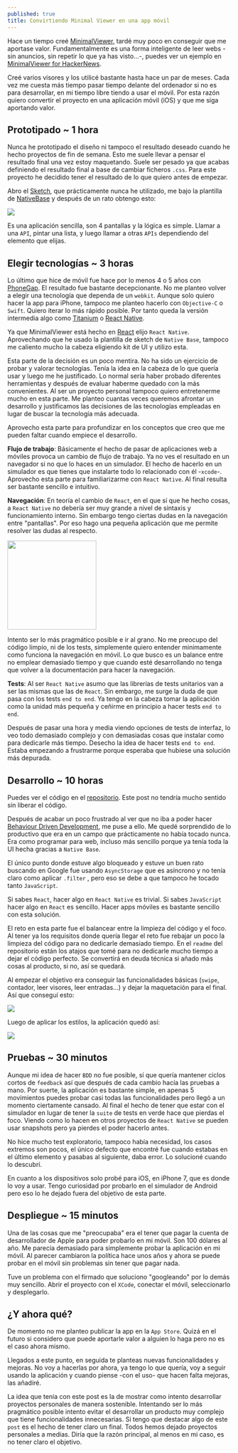 ```yaml
---
published: true
title: Convirtiendo Minimal Viewer en una app móvil
---
```

Hace un tiempo creé [MinimalViewer](https://github.com/MiguelBel/MinimalViewer), tardé muy poco en conseguir que me aportase valor. Fundamentalmente es una forma inteligente de leer webs -sin anuncios, sin repetir lo que ya has visto...-, puedes ver un ejemplo en [MinimalViewer for HackerNews](http://www.minimalviewer.com/viewers/hackernews). 

Creé varios visores y los utilicé bastante hasta hace un par de meses. Cada vez me cuesta más tiempo pasar tiempo delante del ordenador si no es para desarrollar, en mi tiempo libre tiendo a usar el móvil. Por esta razón quiero convertir el proyecto en una aplicación móvil (iOS) y que me siga aportando valor.

## Prototipado ~ 1 hora

Nunca he prototipado el diseño ni tampoco el resultado deseado cuando he hecho proyectos de fin de semana. Esto me suele llevar a pensar el resultado final una vez estoy maquetando. Suele ser pesado ya que acabas definiendo el resultado final a base de cambiar ficheros `.css`. Para este proyecto he decidido tener el resultado de lo que quiero antes de empezar.

Abro el [Sketch](https://www.sketchapp.com/), que prácticamente nunca he utilizado, me bajo la plantilla de [NativeBase](https://nativebase.io/) y después de un rato obtengo esto:

![](http://i.imgur.com/l8gT15u.png)

Es una aplicación sencilla, son 4 pantallas y la lógica es simple. Llamar a una `API`, pintar una lista, y luego llamar a otras `APIs` dependiendo del elemento que elijas. 

## Elegir tecnologías ~ 3 horas

Lo último que hice de móvil fue hace por lo menos 4 o 5 años con [PhoneGap](http://phonegap.com/). El resultado fue bastante decepcionante. No me planteo volver a elegir una tecnología que dependa de un `webkit`. Aunque solo quiero hacer la app para iPhone, tampoco me planteo hacerlo con `Objective-C` o `Swift`. Quiero iterar lo más rápido posible. Por tanto queda la versión intermedia algo como [Titanium](https://www.appcelerator.com/mobile-app-development-products/) o [React Native]([https://facebook.github.io/react-native/). 

Ya que MinimalViewer está hecho en [React](https://facebook.github.io/react/) elijo `React Native`. Aprovechando que he usado la plantilla de sketch de `Native Base`, tampoco me caliento mucho la cabeza eligiendo kit de UI y utilizo esta.

Esta parte de la decisión es un poco mentira. No ha sido un ejercicio de probar y valorar tecnologías. Tenía la idea en la cabeza de lo que quería usar y luego me he justificado. Lo normal sería haber probado diferentes herramientas y después de evaluar haberme quedado con la más convenientes. Al ser un proyecto personal tampoco quiero entretenerme mucho en esta parte. Me planteo cuantas veces queremos afrontar un desarrollo y justificamos las decisiones de las tecnologías empleadas en lugar de buscar la tecnología más adecuada.

Aprovecho esta parte para profundizar en los conceptos que creo que me pueden faltar cuando empiece el desarrollo.

**Flujo de trabajo**: Básicamente el hecho de pasar de aplicaciones web a móviles provoca un cambio de flujo de trabajo. Ya no ves el resultado en un navegador si no que lo haces en un simulador. El hecho de hacerlo en un simulador es que tienes que instalarte todo lo relacionado con él -`xcode`-. Aprovecho esta parte para familiarizarme con `React Native`. Al final resulta ser bastante sencillo e intuitivo.

**Navegación**: En teoría el cambio de `React`, en el que sí que he hecho cosas, a `React Native` no debería ser muy grande a nivel de sintaxis y funcionamiento interno. Sin embargo tengo ciertas dudas en la navegación entre "pantallas". Por eso hago una pequeña aplicación que me permite resolver las dudas al respecto. 

<img src="http://i.imgur.com/EWQmWXR.gif" width="200">

Intento ser lo más pragmático posible e ir al grano. No me preocupo del código limpio, ni de los tests, simplemente quiero entender minimamente como funciona la navegación en móvil. Lo que busco es un balance entre no emplear demasiado tiempo y que cuando esté desarrollando no tenga que volver a la documentación para hacer la navegación.

**Tests**: Al ser `React Native` asumo que las librerías de tests unitarios van a ser las mismas que las de `React`. Sin embargo, me surge la duda de que pasa con los tests `end to end`. Ya tengo en la cabeza tomar la aplicación como la unidad más pequeña y ceñirme en principio a hacer tests `end to end`. 

Después de pasar una hora y media viendo opciones de tests de interfaz, lo veo todo demasiado complejo y con demasiadas cosas que instalar como para dedicarle más tiempo. Desecho la idea de hacer tests `end to end`. Estaba empezando a frustrarme porque esperaba que hubiese una solución más depurada.

## Desarrollo ~ 10 horas

Puedes ver el código en el [repositorio](https://github.com/MiguelBel/MinimalViewerMobile). Este post no tendría mucho sentido sin liberar el código.

Después de acabar un poco frustrado al ver que no iba a poder hacer [Behaviour Driven Development](https://en.wikipedia.org/wiki/Behavior-driven_development), me puse a ello. Me quedé sorprendido de lo productivo que era en un campo que prácticamente no había tocado nunca. Era como programar para web, incluso más sencillo porque ya tenía toda la UI hecha gracias a `Native Base`.

El único punto donde estuve algo bloqueado y estuve un buen rato buscando en Google fue usando `AsyncStorage` que es asíncrono y no tenía claro como aplicar `.filter` , pero eso se debe a que tampoco he tocado tanto `JavaScript`.

Si sabes `React`, hacer algo en `React Native` es trivial. Si sabes `JavaScript` hacer algo en `React` es sencillo. Hacer apps móviles es bastante sencillo con esta solución.

El reto en esta parte fue el balancear entre la limpieza del código y el foco. Al tener ya los requisitos donde quería llegar el reto fue rebajar un poco la limpieza del código para no dedicarle demasiado tiempo. En el `readme` del repositorio están los atajos que tomé para no dedicarle mucho tiempo a dejar el código perfecto. Se convertirá en deuda técnica si añado más cosas al producto, si no, así se quedará.

Al empezar el objetivo era conseguir las funcionalidades básicas (`swipe`, contador, leer visores, leer entradas...) y dejar la maquetación para el final. Así que conseguí esto:

![](http://i.imgur.com/USY1DTW.gif)

Luego de aplicar los estilos, la aplicación quedó así:

![](http://i.imgur.com/NoZSQ4e.gif)

## Pruebas ~ 30 minutos

Aunque mi idea de hacer `BDD` no fue posible, sí que quería mantener ciclos cortos de `feedback` así que después de cada cambio hacía las pruebas a mano. Por suerte, la aplicación es bastante simple, en apenas 5 movimientos puedes probar casi todas las funcionalidades pero llegó a un momento ciertamente cansado. Al final el hecho de tener que estar con el simulador en lugar de tener la `suite` de tests en verde hace que pierdas el foco. Viendo como lo hacen en otros proyectos de `React Native` se pueden usar snapshots pero ya pierdes el poder hacerlo antes.

No hice mucho test exploratorio, tampoco había necesidad, los casos extremos son pocos, el único defecto que encontré fue cuando estabas en el último elemento y pasabas al siguiente, daba error. Lo solucioné cuando lo descubrí.

En cuanto a los dispositivos solo probé para iOS, en iPhone 7, que es donde lo voy a usar. Tengo curiosidad por probarlo en el simulador de Android pero eso lo he dejado fuera del objetivo de esta parte.

## Despliegue ~ 15 minutos

Una de las cosas que me "preocupaba" era el tener que pagar la cuenta de desarrollador de Apple para poder probarlo en mi móvil. Son 100 dólares al año. Me parecía demasiado para simplemente probar la aplicación en mi móvil. Al parecer cambiaron la política hace unos años y ahora se puede probar en el móvil sin problemas sin tener que pagar nada.

Tuve un problema con el firmado que soluciono "googleando" por lo demás muy sencillo. Abrir el proyecto con el `XCode`, conectar el móvil, seleccionarlo y desplegarlo.

## ¿Y ahora qué?

De momento no me planteo publicar la app en la `App Store`. Quizá en el futuro si considero que puede aportarle valor a alguien lo haga pero no es el caso ahora mismo.

Llegados a este punto, en seguida te planteas nuevas funcionalidades y mejoras. No voy a hacerlas por ahora, ya tengo lo que quería, voy a seguir usando la aplicación y cuando piense -con el uso- que hacen falta mejoras, las añadiré.

La idea que tenía con este post es la de mostrar como intento desarrollar proyectos personales de manera sostenible. Intentando ser lo más pragmático posible intento evitar el desarrollar un producto muy complejo que tiene funcionalidades innecesarias. Si tengo que destacar algo de este `post` es el hecho de tener claro un final. Todos hemos dejado proyectos personales a medias. Diría que la razón principal, al menos en mi caso, es no tener claro el objetivo.
